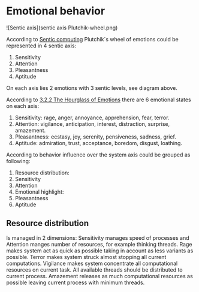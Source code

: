 # Emotional behavior

![Sentic axis](sentic axis Plutchik-wheel.png)

According to [Sentic computing](http://sentic.net/senticcomputing.pdf) Plutchik´s wheel of emotions could be represented in 4 sentic axis:

 1. Sensitivity
 1. Attention
 1. Pleasantness
 1. Aptitude

On each axis lies 2 emotions with 3 sentic levels, see diagram above.

According to [3.2.2 The Hourglass of Emotions](http://sentic.net/senticcomputing.pdf) there are 6 emotional states on each axis:

 1. Sensitivity: rage, anger, annoyance, apprehension, fear, terror.
 1. Attention: vigilance, anticipation, interest, distraction, surprise, amazement.
 1. Pleasantness: ecstasy, joy, serenity, pensiveness, sadness, grief.
 1. Aptitude: admiration, trust, acceptance, boredom, disgust, loathing.

According to behavior influence over the system axis could be grouped as following:

 1. Resource distribution:
   2. Sensitivity
   2. Attention
 1. Emotional highlight:
  2. Pleasantness
  2. Aptitude

## Resource distribution

Is managed in 2 dimensions: Sensitivity manages speed of processes and Attention manges number of resources, for example thinking threads.
Rage makes system act as quick as possible taking in account as less variants as possible.
Terror makes system struck almost stopping all current computations.
Vigilance makes system concentrate all computational resources on current task. All available threads should be distributed to current process.
Amazement releases as much computational resources as possible leaving current process with minimum threads.


